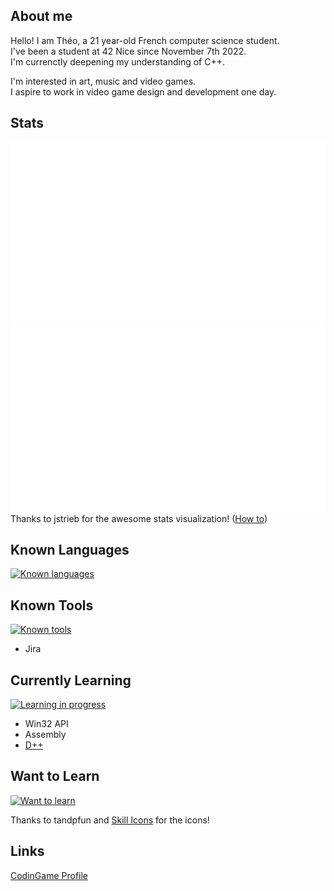 ## About me

Hello! I am Théo, a 21 year-old French computer science student.  
I've been a student at 42 Nice since November 7th 2022.  
I'm currenctly deepening my understanding of C++.  

I'm interested in art, music and video games.  
I aspire to work in video game design and development one day.  

## Stats

![](https://raw.githubusercontent.com/thepaqui/stats/master/generated/overview.svg#gh-dark-mode-only)
![](https://raw.githubusercontent.com/thepaqui/stats/master/generated/languages.svg#gh-dark-mode-only)  
Thanks to jstrieb for the awesome stats visualization! ([How to](https://github.com/jstrieb/github-stats))

## Known Languages

[![Known languages](https://skillicons.dev/icons?i=c,cpp&theme=dark)](https://skillicons.dev)

## Known Tools

[![Known tools](https://skillicons.dev/icons?i=vscode,vim,git,gamemakerstudio&theme=dark)](https://skillicons.dev)
- Jira

## Currently Learning

[![Learning in progress](https://skillicons.dev/icons?i=visualstudio,discordbots,python&theme=dark)](https://skillicons.dev)  
- Win32 API
- Assembly
- [D++](https://github.com/brainboxdotcc/DPP)

## Want to Learn

[![Want to learn](https://skillicons.dev/icons?i=unity,unreal,mysql,blender,java,ts&theme=dark)](https://skillicons.dev)  

Thanks to tandpfun and [Skill Icons](https://github.com/tandpfun/skill-icons) for the icons!

## Links

[CodinGame Profile](https://www.codingame.com/profile/2c6b0a3cff5e9ae80c4d7b877623d7765903174)

